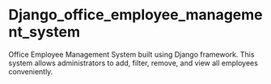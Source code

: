 # Django_office_employee_management_system
Office Employee Management System built using Django framework. This system allows administrators to add, filter, remove, and view all employees conveniently.
